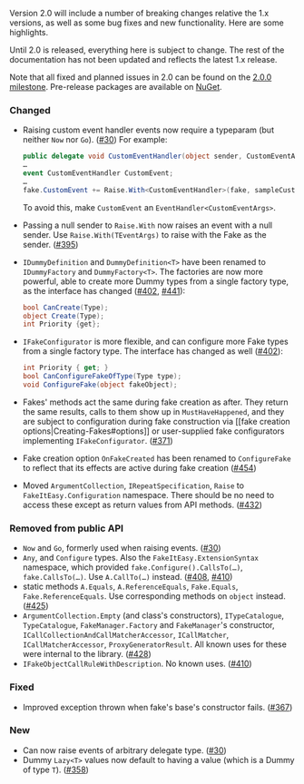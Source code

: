 Version 2.0 will include a number of breaking changes relative the 1.x versions, as well as some bug fixes and new functionality. Here are some highlights.

Until 2.0 is released, everything here is subject to change. The rest of the documentation has not been updated and reflects the latest 1.x release.

Note that all fixed and planned issues in 2.0 can be found on the [2.0.0 milestone](https://github.com/FakeItEasy/FakeItEasy/issues?q=milestone%3A2.0.0). Pre-release packages are available on [NuGet](https://www.nuget.org/packages/FakeItEasy).

### Changed
* Raising custom event handler events now require a typeparam (but neither `Now` nor `Go`). ([#30](https://github.com/FakeItEasy/FakeItEasy/issues/30)) For example:

  ```C#
  public delegate void CustomEventHandler(object sender, CustomEventArgs e);
  …
  event CustomEventHandler CustomEvent;
  …
  fake.CustomEvent += Raise.With<CustomEventHandler>(fake, sampleCustomEventArgs);
  ```

  To avoid this, make `CustomEvent` an `EventHandler<CustomEventArgs>`.
* Passing a null sender to `Raise.With` now raises an event with a null sender. Use `Raise.With(TEventArgs)` to raise with the Fake as the sender. ([#395](https://github.com/FakeItEasy/FakeItEasy/issues/395))
* `IDummyDefinition` and `DummyDefinition<T>` have been renamed to `IDummyFactory` and `DummyFactory<T>`. The factories are now more powerful, able to create more Dummy types from a single factory type, as the interface has changed ([#402](https://github.com/FakeItEasy/FakeItEasy/issues/402), [#441](https://github.com/FakeItEasy/FakeItEasy/issues/441)):

  ```c#
  bool CanCreate(Type);
  object Create(Type);
  int Priority {get}; 
  ```
* `IFakeConfigurator` is more flexible, and can configure more Fake types from a single factory type. The interface has changed as well ([#402](https://github.com/FakeItEasy/FakeItEasy/issues/402)):

  ```c#
  int Priority { get; }
  bool CanConfigureFakeOfType(Type type);
  void ConfigureFake(object fakeObject);
  ```   

* Fakes' methods act the same during fake creation as after. They return the same results, calls to them show up in `MustHaveHappened`, and they are subject to configuration during fake construction via [[fake creation options|Creating-Fakes#options]] or user-supplied fake configurators implementing `IFakeConfigurator`. ([#371](https://github.com/FakeItEasy/FakeItEasy/issues/371))

* Fake creation option `OnFakeCreated` has been renamed to `ConfigureFake` to reflect that its effects are active during fake creation ([#454](https://github.com/FakeItEasy/FakeItEasy/issues/454))

* Moved `ArgumentCollection`, `IRepeatSpecification`, `Raise` to `FakeItEasy.Configuration` namespace. There should be no need to access these except as return values from API methods. ([#432](https://github.com/FakeItEasy/FakeItEasy/issues/432))

### Removed from public API
* `Now` and `Go`, formerly used when raising events. ([#30](https://github.com/FakeItEasy/FakeItEasy/issues/30))
* `Any`, and `Configure` types. Also the `FakeItEasy.ExtensionSyntax` namespace, which provided `fake.Configure().CallsTo(…)`, `fake.CallsTo(…)`. Use `A.CallTo(…)` instead. ([#408](https://github.com/FakeItEasy/FakeItEasy/issues/408), [#410](https://github.com/FakeItEasy/FakeItEasy/issues/410))
* static methods `A.Equals`, `A.ReferenceEquals`, `Fake.Equals`, `Fake.ReferenceEquals`. Use corresponding methods on `object` instead. ([#425](https://github.com/FakeItEasy/FakeItEasy/issues/425))
* `ArgumentCollection.Empty` (and class's constructors), `ITypeCatalogue`, `TypeCatalogue`, `FakeManager.Factory` and `FakeManager`'s constructor, `ICallCollectionAndCallMatcherAccessor`, `ICallMatcher`, `ICallMatcherAccessor`, `ProxyGeneratorResult`. All known uses for these were internal to the library. ([#428](https://github.com/FakeItEasy/FakeItEasy/issues/428))
* `IFakeObjectCallRuleWithDescription`. No known uses. ([#410](https://github.com/FakeItEasy/FakeItEasy/issues/410)) 

### Fixed
* Improved exception thrown when fake's base's constructor fails. ([#367](https://github.com/FakeItEasy/FakeItEasy/issues/367))

### New
* Can now raise events of arbitrary delegate type. ([#30](https://github.com/FakeItEasy/FakeItEasy/issues/30))
* Dummy `Lazy<T>` values now default to having a value (which is a Dummy of type `T`). ([#358](https://github.com/FakeItEasy/FakeItEasy/issues/358))
